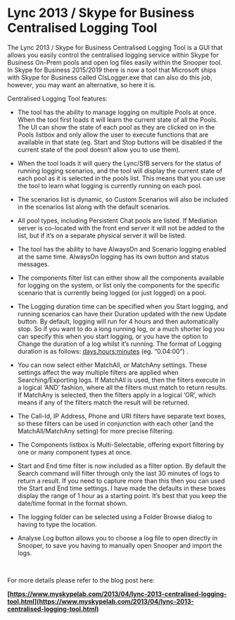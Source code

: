 ﻿Lync 2013 / Skype for Business Centralised Logging Tool
=======================================================

            

The Lync 2013 / Skype for Business Centralised Logging Tool is a GUI that allows you easily control the centralised logging service within Skype for Business On-Prem pools and open log files easily within the Snooper tool. In Skype for Business 2015/2019
 there is now a tool that Microsoft ships with Skype for Business called ClsLogger.exe that can also do this job, however, you may want an alternative, so here it is.

Centralised Logging Tool features:



  *  The tool has the ability to manage logging on multiple Pools at once. When the tool first loads it will learn the current state of all the Pools. The UI can show the state of each pool as they are clicked on in the Pools listbox and only allow the user
 to execute functions that are available in that state (eg. Start and Stop buttons will be disabled if the current state of the pool doesn’t allow you to use them).

  *  When the tool loads it will query the Lync/SfB servers for the status of running logging scenarios, and the tool will display the current state of each pool as it is selected in the pools list. This means that you can use the tool to learn what logging
 is currently running on each pool. 
  *  The scenarios list is dynamic, so Custom Scenarios will also be included in the scenarios list along with the default scenarios.

  *  All pool types, including Persistent Chat pools are listed. If Mediation server is co-located with the front end server it will not be added to the list, but if it’s on a separate physical server it will be listed.

  *  The tool has the ability to have AlwaysOn and Scenario logging enabled at the same time. AlwaysOn logging has its own button and status messages.

  *  The components filter list can either show all the components available for logging on the system, or list only the components for the specific scenario that is currently being logged (or just logged) on a pool.

  *  The Logging duration time can be specified when you Start logging, and running scenarios can have their Duration updated with the new Update button. By default, logging will run for 4 hours and then automatically stop. So if you want to do a long running
 log, or a much shorter log you can specify this when you start logging, or you have the option to Change the duration of a log whilst it’s running. The format of Logging duration is as follows: <days.hours:minutes> (eg. “0.04:00”) .

  *  You can now select either MatchAll, or MatchAny settings. These settings affect the way multiple filters are applied when Searching/Exporting logs. If MatchAll is used, then the filters execute in a logical ‘AND’ fashion, where all the filters
 must match to return results. If MatchAny is selected, then the filters apply in a logical ‘OR’, which means if any of the filters match the result will be returned.

  *  The Call-Id, IP Address, Phone and URI filters have separate text boxes, so these filters can be used in conjunction with each other (and the MatchAll/MatchAny setting) for more precise filtering.

  *  The Components listbox is Multi-Selectable, offering export filtering by one or many component types at once.

  *  Start and End time filter is now included as a filter option. By default the Search command will filter through only the last 30 minutes of logs to return a result. If you need to capture more than this then you can used the Start and End time settings.
 I have made the defaults in these boxes display the range of 1 hour as a starting point. It’s best that you keep the date/time format in the format shown.

  *  The logging folder can be selected using a Folder Browse dialog to having to type the location.

  *  Analyse Log button allows you to choose a log file to open directly in Snooper, to save you having to manually open Snooper and import the logs.


 


For more details please refer to the blog post here:


**[https://www.myskypelab.com/2013/04/lync-2013-centralised-logging-tool.html](https://www.myskypelab.com/2013/04/lync-2013-centralised-logging-tool.html)**


 





        
    
